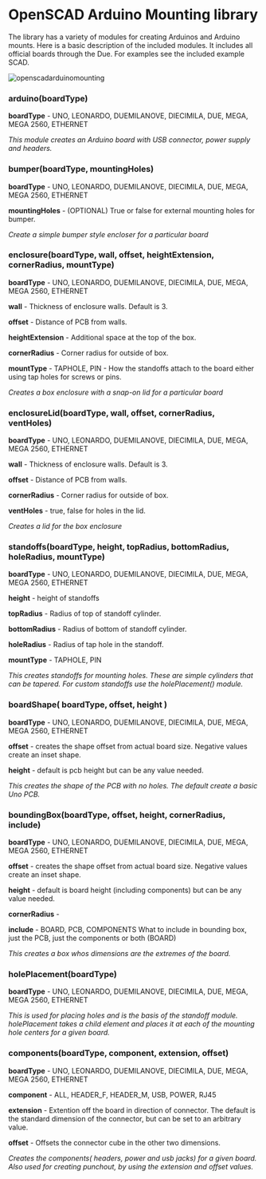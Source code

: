 # OpenSCAD Arduino Mounting library

The library has a variety of modules for creating Arduinos and Arduino mounts. Here is a basic description of the included modules. It includes all official boards through the Due. For examples see the included example SCAD.

![openscadarduinomounting](https://cloud.githubusercontent.com/assets/492003/9833469/f1cbe2dc-5965-11e5-8357-0297916c8885.jpg)

### arduino(boardType)
**boardType** - UNO, LEONARDO, DUEMILANOVE, DIECIMILA, DUE, MEGA, MEGA 2560, ETHERNET

*This module creates an Arduino board with USB connector, power supply and headers.*

### bumper(boardType, mountingHoles)
**boardType** - UNO, LEONARDO, DUEMILANOVE, DIECIMILA, DUE, MEGA, MEGA 2560, ETHERNET

**mountingHoles** - (OPTIONAL) True or false for external mounting holes for bumper.

*Create a simple bumper style encloser for a particular board*

### enclosure(boardType, wall, offset, heightExtension, cornerRadius, mountType)
**boardType** - UNO, LEONARDO, DUEMILANOVE, DIECIMILA, DUE, MEGA, MEGA 2560, ETHERNET

**wall** - Thickness of enclosure walls. Default is 3.

**offset** - Distance of PCB from walls.

**heightExtension** - Additional space at the top of the box.

**cornerRadius** - Corner radius for outside of box.

**mountType** - TAPHOLE, PIN - How the standoffs attach to the board either using tap holes for screws or pins.

*Creates a box enclosure with a snap-on lid for a particular board*

### enclosureLid(boardType, wall, offset, cornerRadius, ventHoles)
**boardType** - UNO, LEONARDO, DUEMILANOVE, DIECIMILA, DUE, MEGA, MEGA 2560, ETHERNET

**wall** - Thickness of enclosure walls. Default is 3.

**offset** - Distance of PCB from walls.

**cornerRadius** - Corner radius for outside of box.

**ventHoles** - true, false for holes in the lid.

*Creates a lid for the box enclosure*

### standoffs(boardType, height, topRadius, bottomRadius, holeRadius, mountType)

**boardType** - UNO, LEONARDO, DUEMILANOVE, DIECIMILA, DUE, MEGA, MEGA 2560, ETHERNET

**height** - height of standoffs

**topRadius** - Radius of top of standoff cylinder.

**bottomRadius** - Radius of bottom of standoff cylinder.

**holeRadius** - Radius of tap hole in the standoff.

**mountType** - TAPHOLE, PIN

*This creates standoffs for mounting holes. These are simple cylinders that can be tapered. For custom standoffs use the holePlacement() module.*

### boardShape( boardType, offset, height )
**boardType** - UNO, LEONARDO, DUEMILANOVE, DIECIMILA, DUE, MEGA, MEGA 2560, ETHERNET

**offset** - creates the shape offset from actual board size. Negative values create an inset shape.

**height** - default is pcb height but can be any value needed.

*This creates the shape of the PCB with no holes. The default create a basic Uno PCB.*

### boundingBox(boardType, offset, height, cornerRadius, include)
**boardType** - UNO, LEONARDO, DUEMILANOVE, DIECIMILA, DUE, MEGA, MEGA 2560, ETHERNET

**offset** - creates the shape offset from actual board size. Negative values create an inset shape.

**height** - default is board height (including components) but can be any value needed.

**cornerRadius** -

**include** - BOARD, PCB, COMPONENTS What to include in bounding box, just the PCB, just the components or both (BOARD)

*This creates a box whos dimensions are the extremes of the board.*

### holePlacement(boardType)
**boardType** - UNO, LEONARDO, DUEMILANOVE, DIECIMILA, DUE, MEGA, MEGA 2560, ETHERNET

*This is used for placing holes and is the basis of the standoff module. holePlacement takes a child element and places it at each of the mounting hole centers for a given board.*



### components(boardType, component, extension, offset)
**boardType** - UNO, LEONARDO, DUEMILANOVE, DIECIMILA, DUE, MEGA, MEGA 2560, ETHERNET

**component** - ALL, HEADER\_F, HEADER\_M, USB, POWER, RJ45

**extension** - Extention off the board in direction of connector. The default is the standard dimension of the connector, but can be set to an arbitrary value.

**offset** - Offsets the connector cube in the other two dimensions.

*Creates the components( headers, power and usb jacks) for a given board. Also used for creating punchout, by using the extension and offset values.*
